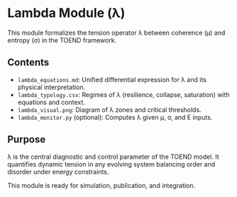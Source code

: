 # Lambda Module (λ)

This module formalizes the tension operator λ between coherence (µ) and entropy (σ) in the TOEND framework.

## Contents

- `lambda_equations.md`: Unified differential expression for λ and its physical interpretation.
- `lambda_typology.csv`: Regimes of λ (resilience, collapse, saturation) with equations and context.
- `lambda_visual.png`: Diagram of λ zones and critical thresholds.
- `lambda_monitor.py` (optional): Computes λ given µ, σ, and E inputs.

## Purpose

λ is the central diagnostic and control parameter of the TOEND model. It quantifies dynamic tension in any evolving system balancing order and disorder under energy constraints.

This module is ready for simulation, publication, and integration.

